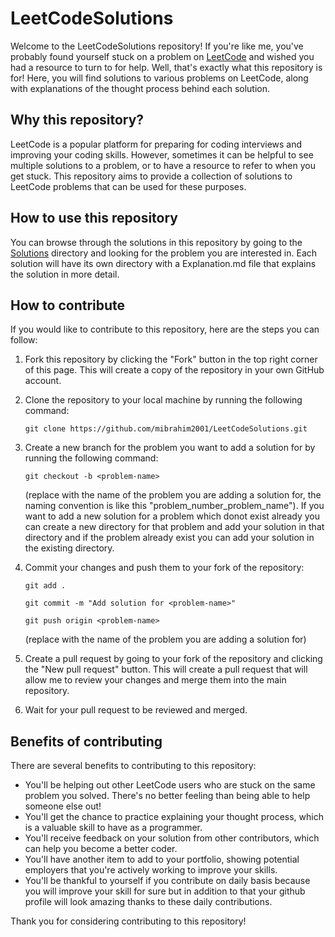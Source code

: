 # LeetCodeSolutions

Welcome to the LeetCodeSolutions repository! If you're like me, you've probably found yourself stuck on a problem on [LeetCode](https://leetcode.com/) and wished you had a resource to turn to for help. Well, that's exactly what this repository is for! Here, you will find solutions to various problems on LeetCode, along with explanations of the thought process behind each solution.

## Why this repository?

LeetCode is a popular platform for preparing for coding interviews and improving your coding skills. However, sometimes it can be helpful to see multiple solutions to a problem, or to have a resource to refer to when you get stuck. This repository aims to provide a collection of solutions to LeetCode problems that can be used for these purposes.

## How to use this repository

You can browse through the solutions in this repository by going to the [Solutions](https://github.com/mibrahim2001/LeetCodeSolutions/tree/master/Solutions) directory and looking for the problem you are interested in. Each solution will have its own directory with a Explanation.md file that explains the solution in more detail.

## How to contribute

If you would like to contribute to this repository, here are the steps you can follow:

1. Fork this repository by clicking the "Fork" button in the top right corner of this page. This will create a copy of the repository in your own GitHub account.

2. Clone the repository to your local machine by running the following command:

   `git clone https://github.com/mibrahim2001/LeetCodeSolutions.git`

3. Create a new branch for the problem you want to add a solution for by running the following command:

   `git checkout -b <problem-name>`

   (replace <problem-name> with the name of the problem you are adding a solution for, the naming convention is like this "problem_number_problem_name"). If you want to add a new solution for a problem which donot exist already you can create a new directory for that problem and add your solution in that directory and if the problem already exist you can add your solution in the existing directory.

4. Commit your changes and push them to your fork of the repository:

   `git add .`
   
   `git commit -m "Add solution for <problem-name>"`
   
   `git push origin <problem-name>`
   
   (replace <problem-name> with the name of the problem you are adding a solution for)

5. Create a pull request by going to your fork of the repository and clicking the "New pull request" button. This will create a pull request that will allow me to review your changes and merge them into the main repository.

6. Wait for your pull request to be reviewed and merged.

## Benefits of contributing

There are several benefits to contributing to this repository:

- You'll be helping out other LeetCode users who are stuck on the same problem you solved. There's no better feeling than being able to help someone else out!
- You'll get the chance to practice explaining your thought process, which is a valuable skill to have as a programmer.
- You'll receive feedback on your solution from other contributors, which can help you become a better coder.
- You'll have another item to add to your portfolio, showing potential employers that you're actively working to improve your skills.
- You'll be thankful to yourself if you contribute on daily basis because you will improve your skill for sure but in addition to that your github profile will look    amazing thanks to these daily contributions.

Thank you for considering contributing to this repository!
